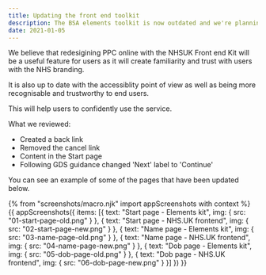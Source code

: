 ```yaml
---
title: Updating the front end toolkit
description: The BSA elements toolkit is now outdated and we're planning to move to the NHS Digital front end toolkit. 
date: 2021-01-05
---
```


We believe that redesigining PPC online with the NHSUK Front end Kit will be a useful feature for users as it will create familiarity and trust with users with the NHS branding. 

It is also up to date with the accessiblity point of view as well as being more recognisable and trustworthy to end users.

This will help users to confidently use the service.

What we reviewed:

* Created a back link
* Removed the cancel link
* Content in the Start page
* Following GDS guidance changed 'Next' label to 'Continue'

You can see an example of some of the pages that have been updated below. 

{% from "screenshots/macro.njk" import appScreenshots with context %}
{{ appScreenshots({
  items: [{
      text: "Start page - Elements kit",
      img: { src: "01-start-page-old.png" }
    }, {
      text: "Start page - NHS.UK frontend",
      img: { src: "02-start-page-new.png" }
    }, {
      text: "Name page - Elements kit",
      img: { src: "03-name-page-old.png" }
    }, {
      text: "Name page - NHS.UK frontend",
      img: { src: "04-name-page-new.png" }
    }, {
      text: "Dob page - Elements kit",
      img: { src: "05-dob-page-old.png" }
    }, {
      text: "Dob page - NHS.UK frontend",
      img: { src: "06-dob-page-new.png" }
    }]
}) }}
